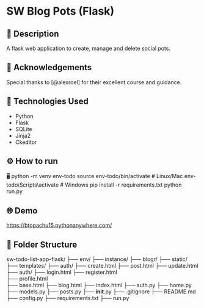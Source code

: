 # SW Blog Pots (Flask)

## 📄 Description
A flask web application to create, manage and delete social pots.


## 🙏 Acknowledgements

Special thanks to [@alexroel] for their excellent course and guidance.

## 🚀 Technologies Used

- Python
- Flask
- SQLite
- Jinja2
- Ckeditor

## ⚙️ How to run
🖥️
python -m venv env-todo
source env-todo/bin/activate  # Linux/Mac
env-todo\Scripts\activate     # Windows
pip install -r requirements.txt
python run.py

## 🌐 Demo
https://btopachu15.pythonanywhere.com/

## 📁 Folder Structure
sw-todo-list-app-flask/
├── env/
├── instance/
├── blogr/
	├── static/ 
	├── templates/ 
        ├── auth/
            ├── create.html
            ├── post.html
            ├── update.html
		├── auth/
			├── login.html
			├── register.html				
            ├── profile.html	
		├── base.html
		├── blog.html
        ├── index.html
	├── auth.py
	├── home.py
	├── models.py
    ├── posts.py
	├── __init__.py
├── .gitignore
├── README.md
├── config.py
├── requirements.txt
├── run.py
